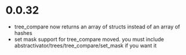 # 0.0.32
- tree_compare now returns an array of structs instead of an array of hashes
- set mask support for tree_compare moved. you must include abstractivator/trees/tree_compare/set_mask if you want it
